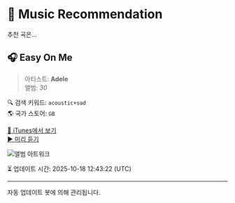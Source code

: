 
# 🎵 Music Recommendation

추천 곡은...

## 🎧 Easy On Me  
> 아티스트: **Adele**  
> 앨범: _30_  

🔍 검색 키워드: `acoustic+sad`  
🌎 국가 스토어: `GB`

[🔗 iTunes에서 보기](https://music.apple.com/gb/album/easy-on-me/1590035691?i=1590036021&uo=4)  
[▶️ 미리 듣기](https://audio-ssl.itunes.apple.com/itunes-assets/AudioPreview116/v4/75/28/56/75285676-dbce-d91d-7b36-070084a3546b/mzaf_5286200244455841527.plus.aac.p.m4a)

![앨범 아트워크](https://is1-ssl.mzstatic.com/image/thumb/Music115/v4/73/6d/7c/736d7cfb-c79d-c9a9-4170-5e71d008dea1/886449666430.jpg/100x100bb.jpg)

⏳ 업데이트 시간: 2025-10-18 12:43:22 (UTC)

---
자동 업데이트 봇에 의해 관리됩니다.
